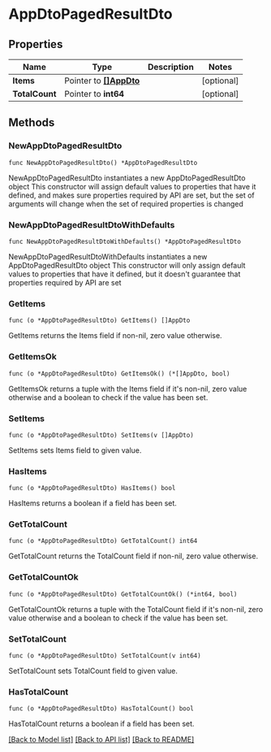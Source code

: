 # AppDtoPagedResultDto

## Properties

Name | Type | Description | Notes
------------ | ------------- | ------------- | -------------
**Items** | Pointer to [**[]AppDto**](AppDto.md) |  | [optional] 
**TotalCount** | Pointer to **int64** |  | [optional] 

## Methods

### NewAppDtoPagedResultDto

`func NewAppDtoPagedResultDto() *AppDtoPagedResultDto`

NewAppDtoPagedResultDto instantiates a new AppDtoPagedResultDto object
This constructor will assign default values to properties that have it defined,
and makes sure properties required by API are set, but the set of arguments
will change when the set of required properties is changed

### NewAppDtoPagedResultDtoWithDefaults

`func NewAppDtoPagedResultDtoWithDefaults() *AppDtoPagedResultDto`

NewAppDtoPagedResultDtoWithDefaults instantiates a new AppDtoPagedResultDto object
This constructor will only assign default values to properties that have it defined,
but it doesn't guarantee that properties required by API are set

### GetItems

`func (o *AppDtoPagedResultDto) GetItems() []AppDto`

GetItems returns the Items field if non-nil, zero value otherwise.

### GetItemsOk

`func (o *AppDtoPagedResultDto) GetItemsOk() (*[]AppDto, bool)`

GetItemsOk returns a tuple with the Items field if it's non-nil, zero value otherwise
and a boolean to check if the value has been set.

### SetItems

`func (o *AppDtoPagedResultDto) SetItems(v []AppDto)`

SetItems sets Items field to given value.

### HasItems

`func (o *AppDtoPagedResultDto) HasItems() bool`

HasItems returns a boolean if a field has been set.

### GetTotalCount

`func (o *AppDtoPagedResultDto) GetTotalCount() int64`

GetTotalCount returns the TotalCount field if non-nil, zero value otherwise.

### GetTotalCountOk

`func (o *AppDtoPagedResultDto) GetTotalCountOk() (*int64, bool)`

GetTotalCountOk returns a tuple with the TotalCount field if it's non-nil, zero value otherwise
and a boolean to check if the value has been set.

### SetTotalCount

`func (o *AppDtoPagedResultDto) SetTotalCount(v int64)`

SetTotalCount sets TotalCount field to given value.

### HasTotalCount

`func (o *AppDtoPagedResultDto) HasTotalCount() bool`

HasTotalCount returns a boolean if a field has been set.


[[Back to Model list]](../README.md#documentation-for-models) [[Back to API list]](../README.md#documentation-for-api-endpoints) [[Back to README]](../README.md)


